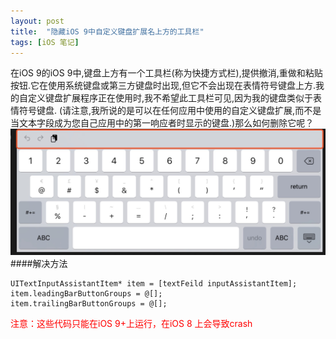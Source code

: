 ```yaml
---
layout: post
title:  "隐藏iOS 9中自定义键盘扩展名上方的工具栏"
tags: [iOS 笔记]
---
```

在iOS 9的iOS 9中,键盘上方有一个工具栏(称为快捷方式栏),提供撤消,重做和粘贴按钮.它在使用系统键盘或第三方键盘时出现,但它不会出现在表情符号键盘上方.我的自定义键盘扩展程序正在使用时,我不希望此工具栏可见,因为我的键盘类似于表情符号键盘. (请注意,我所说的是可以在任何应用中使用的自定义键盘扩展,而不是当文本字段成为您自己应用中的第一响应者时显示的键盘.)那么如何删除它呢？
![](/assets/article_images/2020-01-03-隐藏iOS9中自定义键盘扩展名上方的工具栏.png)
####解决方法

```OC
UITextInputAssistantItem* item = [textFeild inputAssistantItem];
item.leadingBarButtonGroups = @[];
item.trailingBarButtonGroups = @[];
```
<font color='red'>注意：这些代码只能在iOS 9+上运行，在iOS 8 上会导致crash</font>

